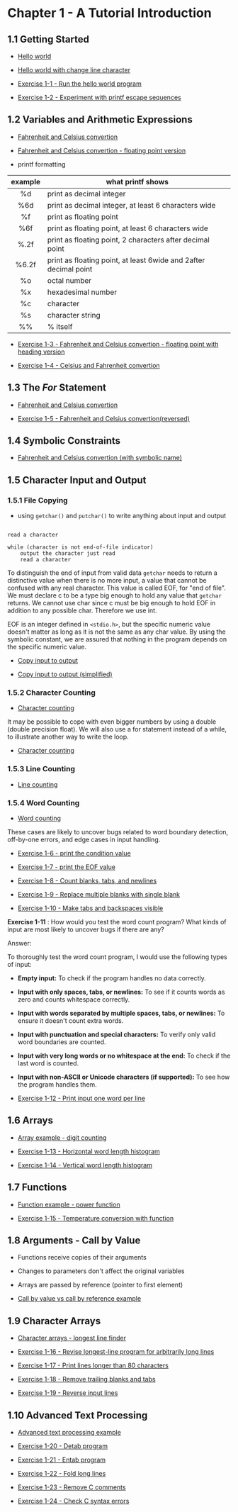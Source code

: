 # Chapter 1 - A Tutorial Introduction

## 1.1 Getting Started

- [Hello world](./chapter01/chapter01_example01.c)

- [Hello world with change line character](./chapter01/chapter01_example02.c)

- [Exercise 1-1 - Run the hello world program](./chapter01/01_01_run_hello_world.c)

- [Exercise 1-2 - Experiment with printf escape sequences](./chapter01/01_02_printf_escape_experiment.c)

## 1.2 Variables and Arithmetic Expressions

- [Fahrenheit and Celsius convertion](./chapter01/chapter01_example03.c)

- [Fahrenheit and Celsius convertion - floating point version](./chapter01/chapter01_example04.c)

* printf formatting

| example | what printf shows                                                |
| :-----: | ---------------------------------------------------------------- |
|   %d    | print as decimal integer                                         |
|   %6d   | print as decimal integer, at least 6 characters wide             |
|   %f    | print as floating point                                          |
|   %6f   | print as floating point, at least 6 characters wide              |
|  %.2f   | print as floating point, 2 characters after decimal point        |
|  %6.2f  | print as floating point, at least 6wide and 2after decimal point |
|   %o    | octal number                                                     |
|   %x    | hexadesimal number                                               |
|   %c    | character                                                        |
|   %s    | character string                                                 |
|   %%    | % itself                                                         |

- [Exercise 1-3 - Fahrenheit and Celsius convertion - floating point with heading version](./chapter01/01_03_f2c_with_heading.c)

- [Exercise 1-4 - Celsius and Fahrenheit convertion](./chapter01/01_04_celsius_to_fahrenheit.c)

## 1.3 The **_For_** Statement

- [Fahrenheit and Celsius convertion](./chapter01/chapter01_example05.c)

- [Exercise 1-5 - Fahrenheit and Celsius convertion(reversed)](./chapter01/01_05_f2c_reversed.c)

## 1.4 Symbolic Constraints

- [Fahrenheit and Celsius convertion (with symbolic name)](./chapter01/chapter01_example06.c)

## 1.5 Character Input and Output

### 1.5.1 File Copying

- using `getchar()` and `putchar()` to write anything about input and output

```pseudocode

read a character

while (character is not end-of-file indicator)
    output the character just read
    read a character

```

To distinguish the end of input from valid data `getchar` needs to return a distinctive value when there is no more input, a value that cannot be confused with any real character.
This value is called EOF, for "end of file".
We must declare c to be a type big enough to hold any value that `getchar` returns.
We cannot use char since c must be big enough to hold EOF in addition to any possible char.
Therefore we use int.

EOF is an integer defined in `<stdio.h>`, but the specific numeric value doesn't matter as long as it is not the same as any char value.
By using the symbolic constant, we are assured that nothing in the program depends on the specific numeric value.

- [Copy input to output](./chapter01/chapter01_example07.c)

- [Copy input to output (simplified)](./chapter01/chapter01_example08.c)

### 1.5.2 Character Counting

- [Character counting](./chapter01/chapter01_example09.c)

It may be possible to cope with even bigger numbers by using a double (double precision float).
We will also use a for statement instead of a while, to illustrate another way to write the loop.

- [Character counting](./chapter01/chapter01_example10.c)

### 1.5.3 Line Counting

- [Line counting](./chapter01/chapter01_example11.c)

### 1.5.4 Word Counting

- [Word counting](./chapter01/chapter01_example12.c)

These cases are likely to uncover bugs related to word boundary detection, off-by-one errors, and edge cases in input handling.

- [Exercise 1-6 - print the condition value](./chapter01/01_06_print_condition_value.c)

- [Exercise 1-7 - print the EOF value](./chapter01/01_07_print_eof_value.c)

- [Exercise 1-8 - Count blanks, tabs, and newlines](./chapter01/01_08_count_blanks_tabs_newlines.c)

- [Exercise 1-9 - Replace multiple blanks with single blank](./chapter01/01_09_replace_multiple_blanks.c)

- [Exercise 1-10 - Make tabs and backspaces visible](./chapter01/01_10_make_tabs_backspaces_visible.c)

**Exercise 1-11** : How would you test the word count program? What kinds of input are most likely to uncover bugs if there are any?

Answer:

To thoroughly test the word count program, I would use the following types of input:

- **Empty input:** To check if the program handles no data correctly.
- **Input with only spaces, tabs, or newlines:** To see if it counts words as zero and counts whitespace correctly.
- **Input with words separated by multiple spaces, tabs, or newlines:** To ensure it doesn't count extra words.
- **Input with punctuation and special characters:** To verify only valid word boundaries are counted.
- **Input with very long words or no whitespace at the end:** To check if the last word is counted.
- **Input with non-ASCII or Unicode characters (if supported):** To see how the program handles them.

- [Exercise 1-12 - Print input one word per line](./chapter01/01_12_one_word_per_line.c)

## 1.6 Arrays

- [Array example - digit counting](./chapter01/chapter01_example13.c)

- [Exercise 1-13 - Horizontal word length histogram](./chapter01/01_13_horizontal_histogram.c)

- [Exercise 1-14 - Vertical word length histogram](./chapter01/01_14_vertical_histogram.c)

## 1.7 Functions

- [Function example - power function](./chapter01/chapter01_example14.c)

- [Exercise 1-15 - Temperature conversion with function](./chapter01/01_15_temperature_conversion_function.c)

## 1.8 Arguments - Call by Value

- Functions receive copies of their arguments
- Changes to parameters don't affect the original variables
- Arrays are passed by reference (pointer to first element)

- [Call by value vs call by reference example](./chapter01/chapter01_example15.c)

## 1.9 Character Arrays

- [Character arrays - longest line finder](./chapter01/chapter01_example16.c)

- [Exercise 1-16 - Revise longest-line program for arbitrarily long lines](./chapter01/01_16_revise_longest_line.c)

- [Exercise 1-17 - Print lines longer than 80 characters](./chapter01/01_17_print_long_lines.c)

- [Exercise 1-18 - Remove trailing blanks and tabs](./chapter01/01_18_remove_trailing_blanks.c)

- [Exercise 1-19 - Reverse input lines](./chapter01/01_19_reverse_input_lines.c)

## 1.10 Advanced Text Processing

- [Advanced text processing example](./chapter01/chapter01_example17.c)

- [Exercise 1-20 - Detab program](./chapter01/01_20_detab_program.c)

- [Exercise 1-21 - Entab program](./chapter01/01_21_entab_program.c)

- [Exercise 1-22 - Fold long lines](./chapter01/01_22_fold_long_lines.c)

- [Exercise 1-23 - Remove C comments](./chapter01/01_23_remove_c_comments.c)

- [Exercise 1-24 - Check C syntax errors](./chapter01/01_24_check_c_syntax_errors.c)
